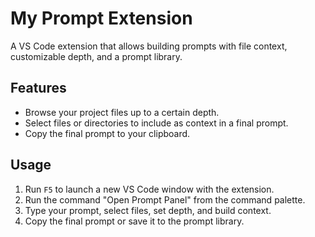 # My Prompt Extension

A VS Code extension that allows building prompts with file context, customizable depth, and a prompt library.

## Features
- Browse your project files up to a certain depth.
- Select files or directories to include as context in a final prompt.
- Copy the final prompt to your clipboard.

## Usage
1. Run `F5` to launch a new VS Code window with the extension.
2. Run the command "Open Prompt Panel" from the command palette.
3. Type your prompt, select files, set depth, and build context.
4. Copy the final prompt or save it to the prompt library.
